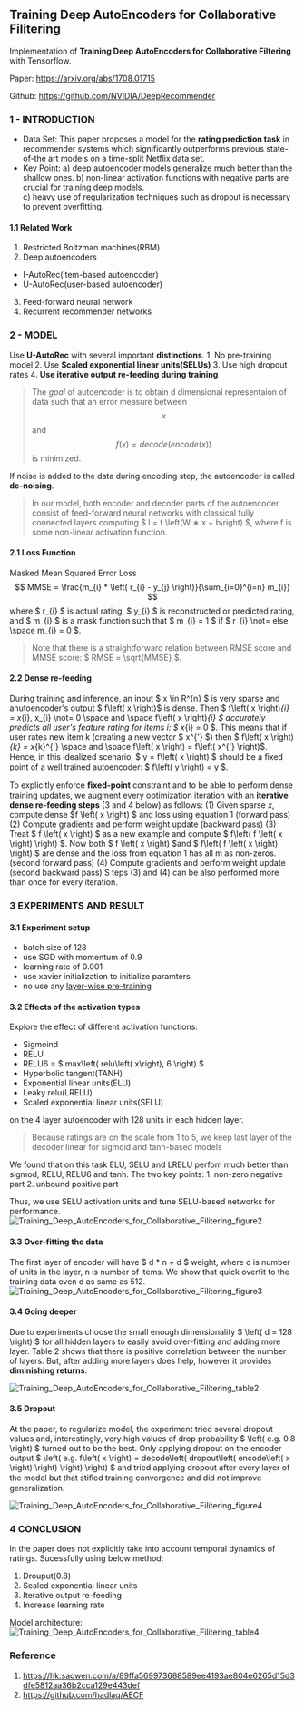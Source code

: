 ## Training Deep AutoEncoders for Collaborative Filitering
<script type="text/javascript" src="http://cdn.mathjax.org/mathjax/latest/MathJax.js?config=default"></script>

Implementation of **Training Deep AutoEncoders for Collaborative Filtering** with Tensorflow.

Paper: https://arxiv.org/abs/1708.01715

Github: https://github.com/NVIDIA/DeepRecommender

### 1 - INTRODUCTION
* Data Set: 
   This paper proposes a model for the **rating prediction task** in recommender systems which significantly outperforms previous state-of-the art models on a time-split Netflix data set.
* Key Point:
   a) deep autoencoder models generalize much better than the shallow ones.
   	b) non-linear activation functions with negative parts are crucial for training deep models.	
   	c) heavy use of regularization techniques such as dropout is necessary to prevent overfitting.

#### 1.1 Related Work
1. Restricted Boltzman machines(RBM) 
2. Deep autoencoders
  * I-AutoRec(item-based autoencoder)
  * U-AutoRec(user-based autoencoder)
3. Feed-forward neural network
4. Recurrent recommender networks

### 2 - MODEL
Use **U-AutoRec** with several important **distinctions**.
	1. No pre-training model
	2. Use **Scaled exponential linear units(SELUs)**
	3. Use high dropout rates
	4. **Use iterative output re-feeding during training**

> The *goal* of autoencoder is to obtain d dimensional representaion of data such that an error measure between $$ x $$ and $$ f\left( x \right) = decode\left( encode\left( x \right) \right)$$ is minimized.

If noise is added to the data during encoding step, the autoencoder is called **de-noising**.

> In our model, both encoder and decoder parts of the autoencoder consist of feed-forward neural networks with classical fully connected layers computing $ l = f \left(W ∗ x + b\right) $, where f is some non-linear activation function.

#### 2.1 Loss Function
Masked Mean Squared Error Loss
$$
MMSE = \frac{m_{i} * \left( r_{i} - y_{j} \right)}{\sum_{i=0}^{i=n} m_{i}}
$$
where $ r_{i} $ is actual rating, $ y_{i} $ is reconstructed or predicted rating, and $ m_{i} $ is a mask function such that $ m_{i} = 1 $ if $ r_{i} \not= else  \space m_{i} = 0 $.

> Note that there is a straightforward relation between RMSE score and MMSE score: $ RMSE = \sqrt{MMSE} $.

#### 2.2 Dense re-feeding
During training and inference, an input $ x \in R^{n} $ is very sparse and anutoencoder's output $ f\left( x \right)$ is dense. Then $ f\left( x \right)_{i} = x_{i}, x_{i} \not= 0 \space and \space f\left( x \right)_{i} $ accurately predicts all user's *feature* rating for items i: $ x_{i} = 0 $. This means that if user rates new item k (creating a new vector $ x^{'} $) then $ f\left( x \right)_{k} = x_{k}^{'}  \space and \space f\left( x \right) = f\left( x^{'} \right)$. Hence, in this idealized scenario, $ y = f\left( x \right) $  should be a ﬁxed point of a well trained autoencoder: $ f\left( y \right) = y $.

To explicitly enforce **ﬁxed-point** constraint and to be able to perform dense training updates, we augment every optimization iteration with an **iterative dense re-feeding steps** (3 and 4 below) as follows:
	(1) Given sparse $x$, compute dense $f \left( x \right) $ and loss using equation 1 (forward pass)
	(2) Compute gradients and perform weight update (backward pass)
	(3) Treat $ f \left( x \right)  $ as a new example and compute $ f\left( f \left( x \right) \right) $. Now both $ f \left( x \right)  $and $ f\left( f \left( x \right) \right) $ are dense and the loss from equation 1 has all m as non-zeros. (second forward pass)
	(4) Compute gradients and perform weight update (second backward pass) S
teps (3) and (4) can be also performed more than once for every iteration.

### 3 EXPERIMENTS AND RESULT
#### 3.1 Experiment setup
* batch size of 128
* use SGD with momentum of 0.9
* learning rate of 0.001
* use xavier initialization to initialize paramters
* no use any [layer-wise pre-training](https://blog.csdn.net/JNingWei/article/details/78836823)

#### 3.2 Effects of the activation types
Explore the effect of different activation functions:
* Sigmoind
* RELU
* RELU6 = $ max\left( relu\left( x\right), 6 \right) $ 
* Hyperbolic tangent(TANH)
* Exponential linear units(ELU)
* Leaky relu(LRELU)
* Scaled exponential linear units(SELU)

on the 4 layer autoencoder with 128 units in each hidden layer.

> Because ratings are on the scale from 1 to 5, we keep last layer of the decoder linear for sigmoid and tanh-based models

We found that on this task ELU, SELU and LRELU perfom much better than sigmod, RELU, RELU6 and tanh.
The two key points:
	1. non-zero negative part
	2. unbound positive part

Thus, we use SELU activation units and tune SELU-based networks for performance.
![Training_Deep_AutoEncoders_for_Collaborative_Filitering_figure2](img/Training_Deep_AutoEncoders_for_Collaborative_Filitering_figure2.png)

#### 3.3 Over-fitting the data
The first layer of encoder will have $ d * n + d $ weight, where d is number of units in the layer, n is  number of items. We show that quick overfit to the training data even d as same as 512.
![Training_Deep_AutoEncoders_for_Collaborative_Filitering_figure3](img/Training_Deep_AutoEncoders_for_Collaborative_Filitering_figure3.png)

#### 3.4 Going deeper
Due to experiments choose the small enough dimensionality $ \left( d = 128 \right) $ for all hidden layers to easily avoid over-fitting and adding more layer. Table 2 shows that there is positive correlation between the number of layers. But, after adding more layers does help, however it provides **diminishing returns**.

![Training_Deep_AutoEncoders_for_Collaborative_Filitering_table2](img/Training_Deep_AutoEncoders_for_Collaborative_Filitering_table2.png)

#### 3.5 Dropout
At the paper, to regularize model, the experiment tried several dropout values and, interestingly, very high values of drop probability $ \left( e.g. 0.8 \right) $ turned out to be the best. Only applying dropout on the encoder output $ \left( e.g. f\left( x \right) = decode\left( dropout\left( encode\left( x \right) \right) \right) \right) $ and tried applying dropout after every layer of the model but that stiﬂed training convergence and did not improve generalization.

![Training_Deep_AutoEncoders_for_Collaborative_Filitering_figure4](img/Training_Deep_AutoEncoders_for_Collaborative_Filitering_figure4.png)

### 4 CONCLUSION
In the paper does not explicitly take into account temporal dynamics of ratings.
Sucessfully using below method:
1. Drouput(0.8)
2. Scaled exponential linear units
3. Iterative output re-feeding
4. Increase learning rate

Model architecture:
![Training_Deep_AutoEncoders_for_Collaborative_Filitering_table4](img/Training_Deep_AutoEncoders_for_Collaborative_Filitering_table4.png)

### Reference
1. https://hk.saowen.com/a/89ffa569973688589ee4193ae804e6265d15d3dfe5812aa36b2cca129e443def
2. https://github.com/hadlaq/AECF